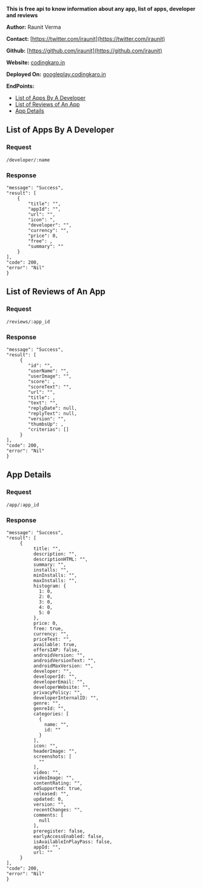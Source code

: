 **This is free api to know information about any app, list of apps, developer and reviews**

**Author:** Raunit Verma

**Contact:** [https://twitter.com/iraunit](https://twitter.com/iraunit)

**Github:** [https://github.com/iraunit](https://github.com/iraunit)

**Website:** [codingkaro.in](https://codingkaro.in)

**Deployed On:** [googleplay.codingkaro.in](https://googleplay.codingkaro.in)

**EndPoints:**

- [List of Apps By A Developer](#list-of-apps-by-a-developer)
- [List of Reviews of An App](#list-of-reviews-of-an-app)
- [App Details](#app-details)

## List of Apps By A Developer

### Request

```/developer/:name```

### Response

```{
"message": "Success",
"result": [ 
    {
        "title": "",
        "appId": "",
        "url": "",
        "icon": ",
        "developer": "",
        "currency": "",
        "price": 0,
        "free": ,
        "summary": ""
    } 
],
"code": 200,
"error": "Nil"
}
```

## List of Reviews of An App

### Request

```/reviews/:app_id```  

### Response


```{
"message": "Success",
"result": [ 
     {
        "id": "",
        "userName": "",
        "userImage": "",
        "score": ,
        "scoreText": "",
        "url": "",
        "title": ,
        "text": "",
        "replyDate": null,
        "replyText": null,
        "version": "",
        "thumbsUp": ,
        "criterias": []
     } 
],
"code": 200,
"error": "Nil"
}
```

## App Details

### Request

```/app/:app_id```

### Response



```{
"message": "Success",
"result": [ 
     {
          title: "",
          description: "",
          descriptionHTML: "",
          summary: "",
          installs: "",
          minInstalls: "",
          maxInstalls: "",
          histogram: {
            1: 0,
            2: 0,
            3: 0,
            4: 0,
            5: 0
          },
          price: 0,
          free: true,
          currency: "",
          priceText: "",
          available: true,
          offersIAP: false,
          androidVersion: "",
          androidVersionText: "",
          androidMaxVersion: "",
          developer: "",
          developerId: "",
          developerEmail: "",
          developerWebsite: "",
          privacyPolicy: "",
          developerInternalID: "",
          genre: "",
          genreId: "",
          categories: [
            {
              name: "",
              id: ""
            }
          ],
          icon: "",
          headerImage: "",
          screenshots: [
            ""
          ],
          video: "",
          videoImage: "",
          contentRating: "",
          adSupported: true,
          released: "",
          updated: 0,
          version: "",
          recentChanges: "",
          comments: [
            null
          ],
          preregister: false,
          earlyAccessEnabled: false,
          isAvailableInPlayPass: false,
          appId: "",
          url: ""
     } 
],
"code": 200,
"error": "Nil"
}
```


